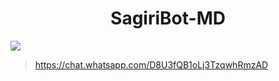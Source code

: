 <h1 align="center">SagiriBot-MD</h1>

 <img src= "https://qu.ax/rQmxs.jpg">
    </p>

>  https://chat.whatsapp.com/D8U3fQB1oLj3TzqwhRmzAD

